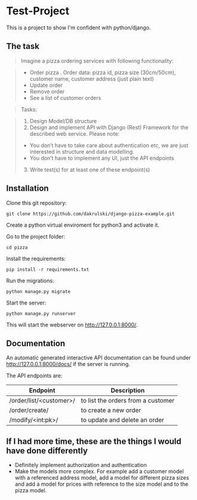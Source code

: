 # Test-Project
This is a project to show I'm confident with python/django.

## The task
>Imagine a pizza ordering services with following functionality:

>- Order pizza . Order data: pizza id, pizza size (30cm/50cm), customer name, customer address (just plain text)
>- Update order
>- Remove order
>- See a list of customer orders

>Tasks:

>1. Design Model/DB structure
>2. Design and implement API with Django (Rest) Framework for the described web service. Please note:
>	-  You don’t have to take care about authentication etc, we are just interested in structure and data modelling.
>	-  You don’t have to implement any UI, just the API endpoints
>3. Write test(s) for at least one of these endpoint(s)

## Installation
Clone this git repository:
```
git clone https://github.com/dakrulski/django-pizza-example.git
```
Create a python virtual enviroment for python3 and activate it.

Go to the project folder:
```
cd pizza
```
Install the requirements:
```
pip install -r requirements.txt
```
Run the migrations:
```
python manage.py migrate
```
Start the server:
```
python manage.py runserver
```
This will start the webserver on http://127.0.0.1:8000/.
## Documentation
An automatic generated interactive API documentation can be found under http://127.0.0.1:8000/docs/ if the server is running.

The API endpoints are:

| Endpoint   | Description |
|------------|-----------|
| /order/list/\<customer\>/ | to list the orders from a customer |
| /order/create/ | to create a new order |
| /modify/\<int:pk\>/ | to update and delete an order |

## If I had more time, these are the things I would have done differently
- Definitely implement authorization and authentication
- Make the models more complex. For example add a customer model with a referenced address model, add a model for different pizza sizes and add a model for prices with reference to the size model and to the pizza model.


